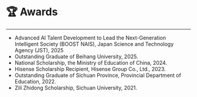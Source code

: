 # 🏆 Awards
-----
- Advanced AI Talent Development to Lead the Next-Generation Intelligent Society (BOOST NAIS), Japan Science and Technology Agency (JST), 2025
- Outstanding Graduate of Beihang University, 2025.
- National Scholarship, the Ministry of Education of China, 2024.
- Hisense Scholarship Recipient, Hisense Group Co., Ltd., 2023.
- Outstanding Graduate of Sichuan Province, Provincial Department of Education, 2022.
- Zili Zhidong Scholarship, Sichuan University, 2021.
